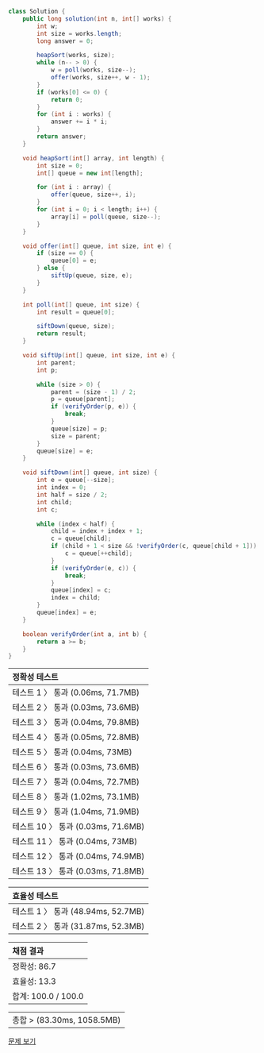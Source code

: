 ```java
class Solution {
    public long solution(int n, int[] works) {
        int w;
        int size = works.length;
        long answer = 0;

        heapSort(works, size);
        while (n-- > 0) {
            w = poll(works, size--);
            offer(works, size++, w - 1);
        }
        if (works[0] <= 0) {
            return 0;
        }
        for (int i : works) {
            answer += i * i;
        }
        return answer;
    }

    void heapSort(int[] array, int length) {
        int size = 0;
        int[] queue = new int[length];

        for (int i : array) {
            offer(queue, size++, i);
        }
        for (int i = 0; i < length; i++) {
            array[i] = poll(queue, size--);
        }
    }

    void offer(int[] queue, int size, int e) {
        if (size == 0) {
            queue[0] = e;
        } else {
            siftUp(queue, size, e);
        }
    }

    int poll(int[] queue, int size) {
        int result = queue[0];

        siftDown(queue, size);
        return result;
    }

    void siftUp(int[] queue, int size, int e) {
        int parent;
        int p;

        while (size > 0) {
            parent = (size - 1) / 2;
            p = queue[parent];
            if (verifyOrder(p, e)) {
                break;
            }
            queue[size] = p;
            size = parent;
        }
        queue[size] = e;
    }

    void siftDown(int[] queue, int size) {
        int e = queue[--size];
        int index = 0;
        int half = size / 2;
        int child;
        int c;

        while (index < half) {
            child = index + index + 1;
            c = queue[child];
            if (child + 1 < size && !verifyOrder(c, queue[child + 1])) {
                c = queue[++child];
            }
            if (verifyOrder(e, c)) {
                break;
            }
            queue[index] = c;
            index = child;
        }
        queue[index] = e;
    }

    boolean verifyOrder(int a, int b) {
        return a >= b;
    }
}
```
 | 정확성 테스트 |
 |  :-  |
 | 테스트 1 〉 통과 (0.06ms, 71.7MB) |
 | 테스트 2 〉 통과 (0.03ms, 73.6MB) |
 | 테스트 3 〉 통과 (0.04ms, 79.8MB) |
 | 테스트 4 〉 통과 (0.05ms, 72.8MB) |
 | 테스트 5 〉 통과 (0.04ms, 73MB) |
 | 테스트 6 〉 통과 (0.03ms, 73.6MB) |
 | 테스트 7 〉 통과 (0.04ms, 72.7MB) |
 | 테스트 8 〉 통과 (1.02ms, 73.1MB) |
 | 테스트 9 〉 통과 (1.04ms, 71.9MB) |
 | 테스트 10 〉 통과 (0.03ms, 71.6MB) |
 | 테스트 11 〉 통과 (0.04ms, 73MB) |
 | 테스트 12 〉 통과 (0.04ms, 74.9MB) |
 | 테스트 13 〉 통과 (0.03ms, 71.8MB) |

 | 효율성 테스트 |
 | :- |
 | 테스트 1 〉 통과 (48.94ms, 52.7MB) |
 | 테스트 2 〉 통과 (31.87ms, 52.3MB) |

 | 채점 결과 |
 | :- |
 | 정확성: 86.7 |
 | 효율성: 13.3 |
 | 합계: 100.0 / 100.0 |

 ||
 | :- |
 | 총합 > (83.30ms, 1058.5MB) |

[문제 보기](https://programmers.co.kr/learn/courses/30/lessons/12927?language=java)